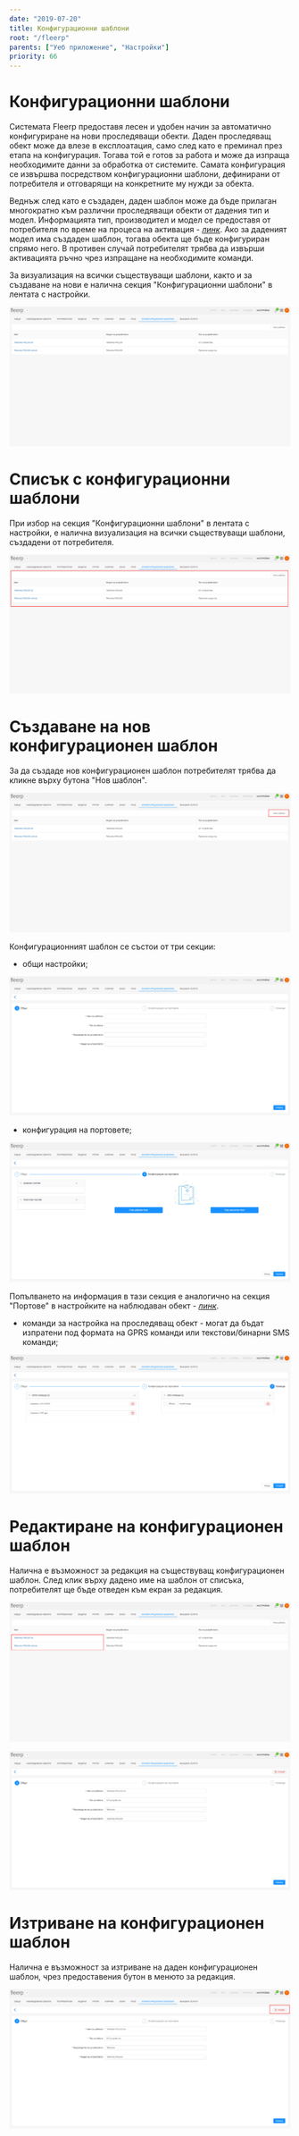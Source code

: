 ```yaml
---
date: "2019-07-20"
title: Конфигурационни шаблони
root: "/fleerp"
parents: ["Уеб приложение", "Настройки"]
priority: 66
---
```


# Конфигурационни шаблони

Системата Fleerp предоставя лесен и удобен начин за автоматично конфигуриране на нови проследяващи обекти.
Даден проследяващ обект може да влезе в експлоатация, само след като е преминал през етапа на конфигурация.
Тогава той е готов за работа и може да изпраща необходимите данни за обработка от системите.
Самата конфигурация се извършва посредством конфигурационни шаблони, дефинирани от потребителя и отговарящи на конкретните му нужди за обекта.

Веднъж след като е създаден, даден шаблон може да бъде прилаган многократно към различни проследяващи обекти от дадения тип и модел.
Информацията тип, производител и модел се предоставя от потребителя по време на процеса на активация - *[линк](../../../docs/get-started/tracker-activation/tracking-devices)*.
Ако за даденият модел има създаден шаблон, тогава обекта ще бъде конфигуриран спрямо него. В противен случай потребителят
трябва да извърши активацията ръчно чрез изпращане на необходимите команди.

За визуализация на всички съществуващи шаблони, както и за създаване на нови е налична секция "Конфигурационни шаблони" в лентата с настройки.

![ConfigurationTemplates](./images/config-templates-bg.png)

# Списък с конфигурационни шаблони

При избор на секция "Конфигурационни шаблони" в лентата с настройки, е налична визуализация на всички съществуващи шаблони, създадени от потребителя.

![ConfigTemplatesList](./images/config-templates-list-bg.png)

# Създаване на нов конфигурационен шаблон

За да създаде нов конфигурационен шаблон потребителят трябва да кликне върху бутона "Нов шаблон".

![NewConfigTemplateBtn](./images/new-config-template-btn-bg.png)

Конфигурационният шаблон се състои от три секции: 

- общи настройки;

![General](./images/general-bg.png)

- конфигурация на портовете;

![PortConfig](./images/port-config-bg.png)

Попълването на информация в тази секция е аналогично на секция "Портове" в настройките на наблюдаван обект - *[линк](../../settings/tobjects/details/ports)*.

- команди за настройка на проследяващ обект - могат да бъдат изпратени под формата на GPRS команди или текстови/бинарни SMS команди;

![Commands](./images/commands-bg.png)

# Редактиране на конфигурационен шаблон

Налична е възможност за редакция на съществуващ конфигурационен шаблон.
След клик върху дадено име на шаблон от списъка, потребителят ще бъде отведен към екран за редакция.

![TemplateLink](./images/template-link-bg.png)

![EditTemplate](./images/edit-template-bg.png)

# Изтриване на конфигурационен шаблон

Налична е възможност за изтриване на даден конфигурационен шаблон, чрез предоставения бутон в менюто за редакция.

![DeleteTemplate](./images/delete-template-bg.png)

